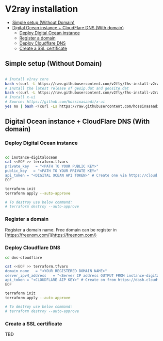 # V2ray installation <!-- omit in toc -->

- [Simple setup (Without Domain)](#simple-setup-without-domain)
- [Digital Ocean instance + CloudFlare DNS (With domain)](#digital-ocean-instance--cloudflare-dns-with-domain)
  - [Deploy Digital Ocean instance](#deploy-digital-ocean-instance)
  - [Register a domain](#register-a-domain)
  - [Deploy Cloudflare DNS](#deploy-cloudflare-dns)
  - [Create a SSL certificate](#create-a-ssl-certificate)

## Simple setup (Without Domain)

```bash

# Install v2ray core
bash <(curl -L https://raw.githubusercontent.com/v2fly/fhs-install-v2ray/master/install-release.sh)
# Install the latest release of geoip.dat and geosite.dat
bash <(curl -L https://raw.githubusercontent.com/v2fly/fhs-install-v2ray/master/install-dat-release.sh)
# Install x-ui
# Source: https://github.com/hossinasaadi/x-ui
yes no | bash <(curl -Ls https://raw.githubusercontent.com/hossinasaadi/x-ui/master/install.sh)

```

## Digital Ocean instance + CloudFlare DNS (With domain)

### Deploy Digital Ocean instance

```bash

cd instance-digitalocean
cat <<EOF >> terraform.tfvars
private_key   = "<PATH TO YOUR PUBLIC KEY>"
public_key   = "<PATH TO YOUR PRIVATE KEY>"
api_token = "<DIGITAL OCEAN API TOKEN>" # Create one via https://cloud.digitalocean.com/account/api/tokens
EOF

terraform init
terraform apply --auto-approve

# To destroy use below command:
# terraform destroy --auto-approve
```

### Register a domain

Register a domain name.
Free domain can be register in [https://freenom.com/](https://freenom.com/)

### Deploy Cloudflare DNS

```bash
cd dns-cloudflare

cat <<EOF >> terraform.tfvars
domain_name   = "<YOUR REGISTERED DOMAIN NAME>"
server_ipv4_address   = "<Server IP address OUTPUT FROM instance-digitalocean >"
api_token = "<CLOUDFLARE AIP KEY>" # Create on from https://dash.cloudflare.com/profile/api-tokens
EOF

terraform init
terraform apply --auto-approve

# To destroy use below command:
# terraform destroy --auto-approve
```

### Create a SSL certificate

TBD
